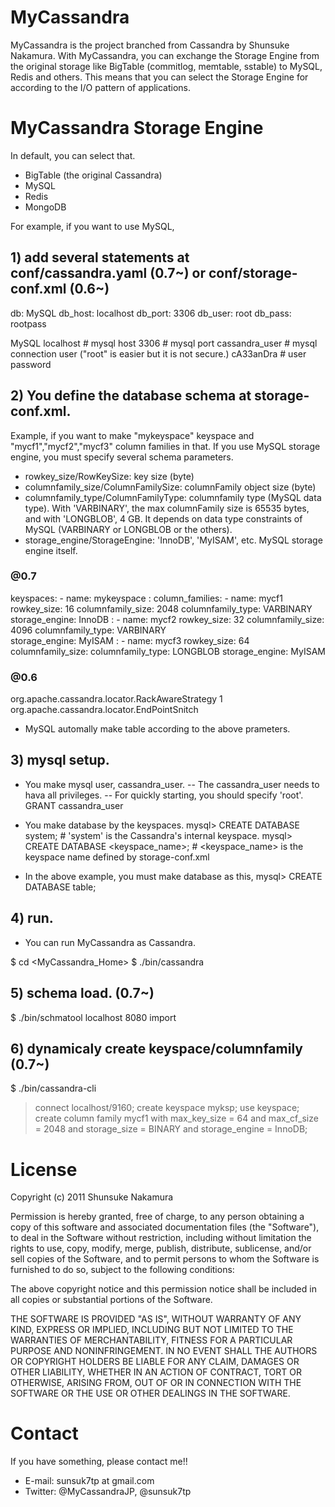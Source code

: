 # MyCassandra

MyCassandra is the project branched from Cassandra by Shunsuke Nakamura.
With MyCassandra, you can exchange the Storage Engine from the original storage like BigTable (commitlog, memtable, sstable) to MySQL, Redis and others.
This means that you can select the Storage Engine for according to the I/O pattern of applications.

# MyCassandra Storage Engine
In default, you can select that.
- BigTable (the original Cassandra)
- MySQL
- Redis
- MongoDB

For example, if you want to use MySQL, 
## 1) add several statements at conf/cassandra.yaml (0.7~) or conf/storage-conf.xml (0.6~)

db: MySQL
db_host: localhost
db_port: 3306
db_user: root
db_pass: rootpass 

<DataBase>MySQL</DataBase>
<SQL>
    <SQLHost>localhost</SQLHost> # mysql host
    <SQLPort>3306</SQLPort> # mysql port
    <SQLUser>cassandra_user</SQLUser> # mysql connection user ("root" is easier but it is not secure.)
    <SQLPass>cA33anDra</SQLPass> # user password
</SQL>

## 2) You define the database schema at storage-conf.xml.

Example, if you want to make "mykeyspace" keyspace and "mycf1","mycf2","mycf3" column families in that.
If you use MySQL storage engine, you must specify several schema parameters.
- rowkey_size/RowKeySize: key size (byte)
- columnfamily_size/ColumnFamilySize: columnFamily object size (byte)
- columnfamily_type/ColumnFamilyType: columnfamily type (MySQL data type). With 'VARBINARY', the max columnFamily size is 65535 bytes, and with 'LONGBLOB', 4 GB. It depends on data type constraints of MySQL (VARBINARY or LONGBLOB or the others). 
- storage_engine/StorageEngine: 'InnoDB', 'MyISAM', etc. MySQL storage engine itself. 
### @0.7
keyspaces:
    - name: mykeyspace
      :
      column_families:
        - name: mycf1
          rowkey_size: 16
          columnfamily_size: 2048
          columnfamily_type: VARBINARY
          storage_engine: InnoDB
          :
        - name: mycf2
          rowkey_size: 32
          columnfamily_size: 4096
          columnfamily_type: VARBINARY          
          storage_engine: MyISAM
          :
        - name: mycf3
          rowkey_size: 64
          columnfamily_size:
          columnfamily_type: LONGBLOB
          storage_engine: MyISAM

### @0.6
<Keyspaces>
  <Keyspace Name="mykeyspace">
    <ColumnFamily Name="mycf1" RowKeySize="16" ColumnFamilySize="2048" ColumnFamilyType="VARBINARY" StorageEngine="InnoDB" />
    <ColumnFamily Name="mycf2" RowKeySize="32" ColumnFamilySize="4096" ColumnFamilyType="VARBINARY" StorageEngine="MyISAM" />
    <ReplicaPlacementStrategy>org.apache.cassandra.locator.RackAwareStrategy</ReplicaPlacementStrategy>
    <ReplicationFactor>1</ReplicationFactor>
    <EndPointSnitch>org.apache.cassandra.locator.EndPointSnitch</EndPointSnitch>
  </Keyspace>
</Keyspaces>

- MySQL automally make table according to the above prameters.

## 3) mysql setup.
- You make mysql user, cassandra_user.
-- The cassandra_user needs to hava all privileges.
-- For quickly starting, you should specify 'root'.
 GRANT cassandra_user

- You make database by the keyspaces.
 mysql> CREATE DATABASE system; # 'system' is the Cassandra's internal keyspace.
 mysql> CREATE DATABASE <keyspace_name>; # <keyspace_name> is the keyspace name defined by storage-conf.xml

- In the above example, you must make database as this,
 mysql> CREATE DATABASE table;

## 4) run.
- You can run MyCassandra as Cassandra.

$ cd <MyCassandra_Home>
$ ./bin/cassandra

## 5) schema load. (0.7~)

$ ./bin/schmatool localhost 8080 import

## 6) dynamicaly create keyspace/columnfamily (0.7~)
$ ./bin/cassandra-cli
> connect localhost/9160;
> create keyspace myksp;
> use keyspace;
> create column family mycf1 with max_key_size = 64 and max_cf_size = 2048 and storage_size = BINARY and storage_engine = InnoDB;

#  License

Copyright (c) 2011 Shunsuke Nakamura

Permission is hereby granted, free of charge, to any person
obtaining a copy of this software and associated documentation
files (the "Software"), to deal in the Software without
restriction, including without limitation the rights to use,
copy, modify, merge, publish, distribute, sublicense, and/or sell
copies of the Software, and to permit persons to whom the
Software is furnished to do so, subject to the following
conditions:

The above copyright notice and this permission notice shall be
included in all copies or substantial portions of the Software.

THE SOFTWARE IS PROVIDED "AS IS", WITHOUT WARRANTY OF ANY KIND,
EXPRESS OR IMPLIED, INCLUDING BUT NOT LIMITED TO THE WARRANTIES
OF MERCHANTABILITY, FITNESS FOR A PARTICULAR PURPOSE AND
NONINFRINGEMENT. IN NO EVENT SHALL THE AUTHORS OR COPYRIGHT
HOLDERS BE LIABLE FOR ANY CLAIM, DAMAGES OR OTHER LIABILITY,
WHETHER IN AN ACTION OF CONTRACT, TORT OR OTHERWISE, ARISING
FROM, OUT OF OR IN CONNECTION WITH THE SOFTWARE OR THE USE OR
OTHER DEALINGS IN THE SOFTWARE.

# Contact
If you have something, please contact me!!
- E-mail: sunsuk7tp at gmail.com
- Twitter: @MyCassandraJP, @sunsuk7tp
